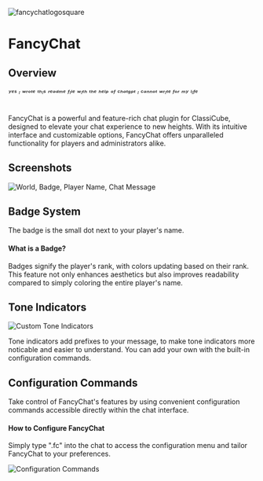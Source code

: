 ![fancychatlogosquare](https://github.com/AllergenStudios/FancyChat/assets/128644964/dc00971f-3178-4ad0-be9a-ed56fbf711d0)

# FancyChat

## Overview
###### ʸᵉˢ ᶦ ʷʳᵒᵗᵉ ᵗʰᶦˢ ʳᵉᵃᵈᵐᵉ ᶠᶦˡᵉ ʷᶦᵗʰ ᵗʰᵉ ʰᵉˡᵖ ᵒᶠ ᶜʰᵃᵗᵍᵖᵗ ᶦ ᶜᵃⁿⁿᵒᵗ ʷʳᶦᵗᵉ ᶠᵒʳ ᵐʸ ˡᶦᶠᵉ

FancyChat is a powerful and feature-rich chat plugin for ClassiCube, designed to elevate your chat experience to new heights. With its intuitive interface and customizable options, FancyChat offers unparalleled functionality for players and administrators alike.

## Screenshots

![World, Badge, Player Name, Chat Message](https://github.com/AllergenStudios/FancyChat/assets/128644964/bcd3b67e-52ce-465e-a001-6d26f1c237a7)

## Badge System

The badge is the small dot next to your player's name.

#### What is a Badge?

Badges signify the player's rank, with colors updating based on their rank. This feature not only enhances aesthetics but also improves readability compared to simply coloring the entire player's name.

## Tone Indicators

![Custom Tone Indicators](https://github.com/AllergenStudios/FancyChat/assets/128644964/8885c152-7b41-4a6a-b00e-759f43aef009)

Tone indicators add prefixes to your message, to make tone indicators more noticable and easier to understand.
You can add your own with the built-in configuration commands.

## Configuration Commands

Take control of FancyChat's features by using convenient configuration commands accessible directly within the chat interface.

#### How to Configure FancyChat

Simply type ".fc" into the chat to access the configuration menu and tailor FancyChat to your preferences.

![Configuration Commands](https://github.com/AllergenStudios/FancyChat/assets/128644964/e9dc445f-c033-4e50-857e-a4d857a2a4fc)
